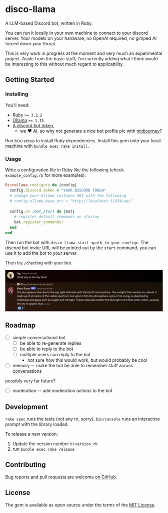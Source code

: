 # disco-llama

A LLM-based Discord bot, written in Ruby.

You can run it locally in your own machine to connect to your discord server.
Your models on your hardware, no OpenAI required, no gimped AI forced down your
throat.

This is very work in progress at the moment and very much an experimental project.
Aside from the basic stuff, I'm currently adding what I think would be interesting
to this without much regard to applicability.

## Getting Started

### Installing

You'll need:

- Ruby `>= 3.2.2`
- [Ollama](https://ollama.ai) `>= 1.15`
- [A discord bot token.](https://discord.com/developers/docs/getting-started)
  - we ❤️ AI, so why not generate a nice bot profile pic with [midjourney](https://midjourney.com)?

Run `bin/setup` to install Ruby dependencies. Install this gem onto your local
machine with `bundle exec rake install`.

### Usage

Write a configuration file in Ruby like the following (check `example_config.rb`
for more examples):

```ruby
DiscoLlama.configure do |config|
  config.discord.token = "YOUR DISCORD TOKEN"
  # change your Ollama instance URI with the following
  # config.ollama.base_uri = "http://localhost:11434/api"

  config.on :bot_start do |bot|
    # register default commands on startup
    bot.register_commands!
  end
end
```

Then run the bot with `disco-llama start <path-to-your-config>`.
The discord bot invite URL will be printed out by the `start` command, you can
use it to add the bot to your server.

Then try `/chat`ting with your bot.

![Sky is Blue](docs/images/sky-is-blue.png)

## Roadmap

- [ ] simple conversational bot
  - [ ] be able to re-generate replies
  - [ ] be able to reply to the bot
  - [ ] multiple users can reply to the bot
    - not sure how this would work, but would probably be cool
- [ ] memory -- make the bot be able to remember stuff across conversations

possibly very far future?

- [ ] moderation -- add moderation actions to the bot

## Development

`rake spec` runs the tests (not any rn, sorry).
`bin/console` runs an interactive prompt with the library loaded.

To release a new version:

1. Update the version number in `version.rb`
2. run `bundle exec rake release`

## Contributing

Bug reports and pull requests are welcome [on GitHub](https://github.com/leoagomes/disco_llama).

## License

The gem is available as open source under the terms of the [MIT License](https://opensource.org/licenses/MIT).
